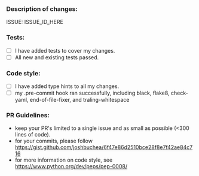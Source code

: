 ### Description of changes:
ISSUE: ISSUE_ID_HERE

### Tests:
- [ ] I have added tests to cover my changes.
- [ ] All new and existing tests passed.

### Code style:
- [ ] I have added type hints to all my changes.
- [ ] my .pre-commit hook ran successfully, including black, flake8, check-yaml, end-of-file-fixer, and traling-whitespace

### PR Guidelines:
- keep your PR's limited to a single issue and as small as possible (<300 lines of code).
- for your commits, please follow https://gist.github.com/joshbuchea/6f47e86d2510bce28f8e7f42ae84c716
- for more information on code style, see https://www.python.org/dev/peps/pep-0008/
